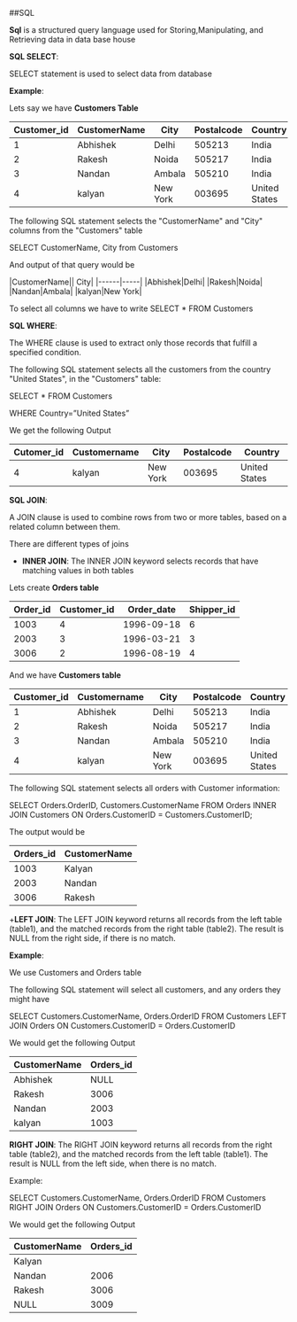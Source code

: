 ##SQL

**Sql** is a structured query language used for Storing,Manipulating, and Retrieving data in data base house

**SQL  SELECT**:

SELECT statement is used to select data from database

**Example**:

Lets say we have **Customers Table**

|Customer_id|CustomerName|City|Postalcode|Country|
|----|-----|----|----|----|
|1|Abhishek|Delhi|505213|India|
|2|Rakesh|Noida|505217|India|
|3|Nandan|Ambala|505210|India|
|4|kalyan|New York|003695|United States|

The following SQL statement selects the "CustomerName" and "City" columns from the "Customers" table

SELECT CustomerName, City from Customers

And output of that query would be 

|CustomerName|| City| 
|------|-----|
|Abhishek|Delhi|
|Rakesh|Noida|
|Nandan|Ambala|
|kalyan|New York| 

To select all columns we have to write 
SELECT * FROM Customers 

**SQL WHERE**:

The WHERE clause is used to extract only those records that fulfill a specified condition.

The following SQL statement selects all the customers from the country "United States", in the "Customers" table:

SELECT * FROM Customers

WHERE Country=”United States” 

We get the following Output 

|Cutomer_id|Customername|City|Postalcode|Country|
|----|-----|----|----|----|
|4|kalyan|New York|003695|United States|

 **SQL JOIN**:
 
A JOIN clause is used to combine rows from two or more tables, based on a related column between them.

There are different types of joins 

+ **INNER JOIN**: The INNER JOIN keyword selects records that have matching values in both tables

Lets create **Orders table**

|Order_id|Customer_id|Order_date|Shipper_id|
|---------|-----|-------|-----|
|1003|4|1996-09-18|6|
|2003|3|1996-03-21|3|
|3006|2|1996-08-19|4|

And we have **Customers table**

|Customer_id|Customername|City|Postalcode|Country|
|----|-----|----|----|----|
|1|Abhishek|Delhi|505213|India|
|2|Rakesh|Noida|505217|India|
|3|Nandan|Ambala|505210|India|
|4|kalyan|New York|003695|United States|

The following SQL statement selects all orders with Customer information:  

SELECT Orders.OrderID, Customers.CustomerName
FROM Orders 
INNER JOIN Customers ON Orders.CustomerID = Customers.CustomerID;

The output would be 

|Orders_id|CustomerName|
|--------------|---------|
|1003|Kalyan|
|2003|Nandan|
|3006|Rakesh|

+**LEFT JOIN**: The LEFT JOIN keyword returns all records from the left table (table1), and the matched records from the right table (table2). The result is NULL from the right side, if there is no match.

**Example**:

We use Customers and Orders table 

The following SQL statement will select all customers, and any orders they might have

SELECT Customers.CustomerName, Orders.OrderID
FROM Customers 
LEFT JOIN Orders ON Customers.CustomerID = Orders.CustomerID 

We would get the following Output 

|CustomerName|Orders_id|
|----|-----|
|Abhishek|NULL|
|Rakesh| 3006|
|Nandan|2003 |
|kalyan| 1003|

**RIGHT JOIN**: The RIGHT JOIN keyword returns all records from the right table (table2), and the matched records from the left table (table1). The result is NULL from the left side, when there is no match.

Example:

SELECT Customers.CustomerName, Orders.OrderID
FROM Customers 
RIGHT JOIN Orders ON Customers.CustomerID = Orders.CustomerID 

 We would get the following Output 
 
|CustomerName|Orders_id|
|----|-----|
|Kalyan||1003|
|Nandan|2006|
|Rakesh|3006|
|NULL|3009|

